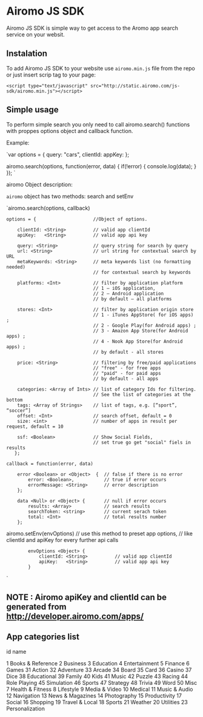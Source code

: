 Airomo JS SDK
=============

Airomo JS SDK is simple way to get access to the Aromo app search service on your websit.


## Instalation

To add Airomo JS SDK to your website use `airomo.min.js` file from the repo or just insert scrip tag to your page: 

`<script type="text/javascript" src="http://static.airomo.com/js-sdk/airomo.min.js"></script>`


## Simple usage

To perform simple search you only need to call airomo.search() functions with proppes options object and callback function.

Example: 

`var options = {
    query: "cars",
    clientId:
    appKey: 
};

airomo.search(options, function(error, data) {
    if(!error) {
        console.log(data);
    }
});
`


airomo Object description: 


`airomo` object has two methods: search and setEnv

`airomo.search(options, callback) 
       
    options = {                     //Object of options.
                
        clientId: <String>          // valid app clientId
        apiKey:   <String>          // valid app api key
        
        query: <String>             // query string for search by query
        url: <String>               // url string for contextual search by URL
        metaKeywords: <String>      // meta keywords list (no formatting needed) 
                                    // for contextual search by keywords
        
        platforms: <Int>            // filter by application platform 
                                    // 1 – iOS application, 
                                    // 2 – Android application 
                                    // by default – all platforms

        stores: <Int>               // filter by application origin store
                                    // 1 - iTunes AppStore( for iOS apps) ;
                                    // 2 - Google Play(for Android apps) ;
                                    // 3 - Amazon App Store(for Android apps) ;
                                    // 4 - Nook App Store(for Android apps) ;
                                    // by default - all stores

        price: <String>             // filtering by free/paid applications
                                    // "free" - for free apps
                                    // "paid" - for paid apps
                                    // by default - all apps

        categories: <Array of Ints> // list of category Ids for filtering. 
                                    // See the list of categories at the bottom
        tags: <Array of Strings>    // list of tags, e.g. [“sport”, “soccer”]
        offset: <Int>               // search offset, default = 0
        size: <int>                 // number of apps in result per request, default = 10

        ssf: <Boolean>              // Show Social Fields,
                                    // set true go get "social" fiels in results
       };

    callback = function(error, data)
        
        error <Boolean> or <Object>  {  // false if there is no error
            error: <Boolean>,           // true if error occurs
            errorMessage: <String>      // error description
        };

        data <Null> or <Object> {       // null if error occurs
            results: <Array>            // search results
            searchToken: <string>       // current serach token
            total: <Int>                // total results number
        };

airomo.setEnv(envOptions)               // use this method to preset app options, 
                                        // like clientId and apiKey for every further api calls

            envOptions <Object> {
                clientId: <String>          // valid app clientId
                apiKey:   <String>          // valid app api key
            }
`


## NOTE :  Airomo apiKey and clientId can be generated from http://developer.airomo.com/apps/



## App categories list


id      name

1       Books & Reference
2       Business
3       Education
4       Entertainment
5       Finance
6       Games
31      Action
32      Adventure
33      Arcade
34      Board
35      Card
36      Casino
37      Dice
38      Educational
39      Family
40      Kids
41      Music
42      Puzzle
43      Racing
44      Role Playing
45      Simulation
46      Sports
47      Strategy
48      Trivia
49      Word
50      Misc
7       Health & Fitness
8       Lifestyle
9       Media & Video
10      Medical
11      Music & Audio
12      Navigation
13      News & Magazines
14      Photography
15      Productivity
17      Social
16      Shopping
19      Travel & Local
18      Sports
21      Weather
20      Utilities
23      Personalization


